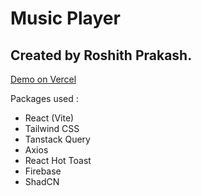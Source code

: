 <h1>Music Player</h1>

<h2>Created by Roshith Prakash.</h2>

<a href="https://music-player-rp.vercel.app">Demo on Vercel</a>

Packages used : 
<ul>
    <li>React (Vite)</li>
    <li>Tailwind CSS</li>
    <li>Tanstack Query</li>
    <li>Axios</li>
    <li>React Hot Toast</li>
    <li>Firebase</li>
    <li>ShadCN</li>
</ul>

